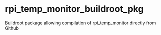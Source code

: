 # rpi_temp_monitor_buildroot_pkg

Buildroot package allowing compilation of rpi_temp_monitor directly from Github
